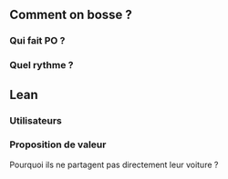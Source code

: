 

## Comment on bosse ?

### Qui fait PO ? 

### Quel rythme ? 

### 

## Lean

### Utilisateurs

### Proposition de valeur

Pourquoi ils ne partagent pas directement leur voiture ?

###
